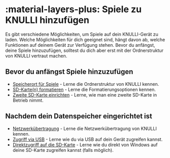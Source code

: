 # :material-layers-plus: Spiele zu KNULLI hinzufügen

Es gibt verschiedene Möglichkeiten, um Spiele auf dein KNULLI-Gerät zu laden. Welche Möglichkeiten für dich geeignet sind, hängt davon ab, welche Funktionen auf deinem Gerät zur Verfügung stehen. Bevor du anfängst, deine Spiele hinzuzufügen, solltest du dich aber erst mit der Ordnerstruktur von KNULLI vertraut machen.

## Bevor du anfängst Spiele hinzuzufügen

* [Speicherort für Spiele](game-storage) - Lerne die Ordnerstruktur von KNULLI kennen.
* [SD-Karte(n) formatieren](formatting) - Lerne die Formatierungsoptionen kennen.
* [Zweite SD-Karte einrichten](second-sd-card) - Lerne, wie man eine zweite SD-Karte in Betrieb nimmt.

## Nachdem dein Datenspeicher eingerichtet ist

* [Netzwerkübertragung](network-transfer) - Lerne die Netzwerkübertragung von KNULLI kennen.
* [Zugriff via USB](accessing-via-usb) - Lerne wie du via USB auf dein Gerät zugreifen kannst.
* [Direktzugriff auf die SD-Karte](accessing-sd-card) - Lerne wie du direkt von Windows auf deine SD-Karte zugreifen kannst (falls möglich).
